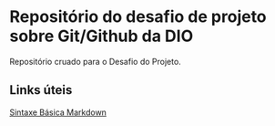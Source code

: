 # Repositório do desafio de projeto sobre Git/Github da DIO
Repositório cruado para o Desafio do Projeto.

## Links úteis
[Sintaxe Básica Markdown](https://www.markdownguide.org/basic-syntax)
